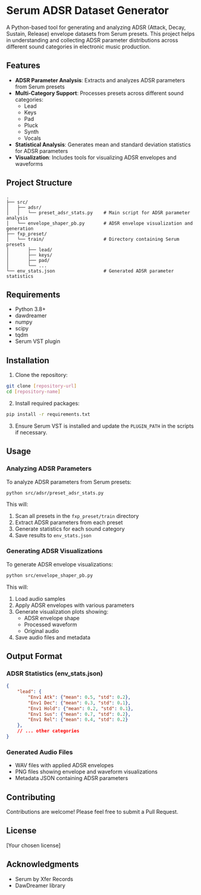 # Serum ADSR Dataset Generator

A Python-based tool for generating and analyzing ADSR (Attack, Decay, Sustain, Release) envelope datasets from Serum presets. This project helps in understanding and collecting ADSR parameter distributions across different sound categories in electronic music production.

## Features

- **ADSR Parameter Analysis**: Extracts and analyzes ADSR parameters from Serum presets
- **Multi-Category Support**: Processes presets across different sound categories:
  - Lead
  - Keys
  - Pad
  - Pluck
  - Synth
  - Vocals
- **Statistical Analysis**: Generates mean and standard deviation statistics for ADSR parameters
- **Visualization**: Includes tools for visualizing ADSR envelopes and waveforms

## Project Structure

```
.
├── src/
│   ├── adsr/
│   │   └── preset_adsr_stats.py    # Main script for ADSR parameter analysis
│   └── envelope_shaper_pb.py       # ADSR envelope visualization and generation
├── fxp_preset/
│   └── train/                      # Directory containing Serum presets
│       ├── lead/
│       ├── keys/
│       ├── pad/
│       └── ...
└── env_stats.json                  # Generated ADSR parameter statistics
```

## Requirements

- Python 3.8+
- dawdreamer
- numpy
- scipy
- tqdm
- Serum VST plugin

## Installation

1. Clone the repository:
```bash
git clone [repository-url]
cd [repository-name]
```

2. Install required packages:
```bash
pip install -r requirements.txt
```

3. Ensure Serum VST is installed and update the `PLUGIN_PATH` in the scripts if necessary.

## Usage

### Analyzing ADSR Parameters

To analyze ADSR parameters from Serum presets:

```bash
python src/adsr/preset_adsr_stats.py
```

This will:
1. Scan all presets in the `fxp_preset/train` directory
2. Extract ADSR parameters from each preset
3. Generate statistics for each sound category
4. Save results to `env_stats.json`

### Generating ADSR Visualizations

To generate ADSR envelope visualizations:

```bash
python src/envelope_shaper_pb.py
```

This will:
1. Load audio samples
2. Apply ADSR envelopes with various parameters
3. Generate visualization plots showing:
   - ADSR envelope shape
   - Processed waveform
   - Original audio
4. Save audio files and metadata

## Output Format

### ADSR Statistics (env_stats.json)
```json
{
    "lead": {
        "Env1 Atk": {"mean": 0.5, "std": 0.2},
        "Env1 Dec": {"mean": 0.3, "std": 0.1},
        "Env1 Hold": {"mean": 0.2, "std": 0.1},
        "Env1 Sus": {"mean": 0.7, "std": 0.2},
        "Env1 Rel": {"mean": 0.4, "std": 0.2}
    },
    // ... other categories
}
```

### Generated Audio Files
- WAV files with applied ADSR envelopes
- PNG files showing envelope and waveform visualizations
- Metadata JSON containing ADSR parameters

## Contributing

Contributions are welcome! Please feel free to submit a Pull Request.

## License

[Your chosen license]

## Acknowledgments

- Serum by Xfer Records
- DawDreamer library